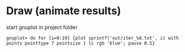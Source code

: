 # Draw (animate results)

start gnuplot in project folder

    gnuplot> do for [i=0:19] {plot sprintf('out/iter_%d.txt', i) with points pointtype 7 pointsize 1 lc rgb 'blue'; pause 0.5}